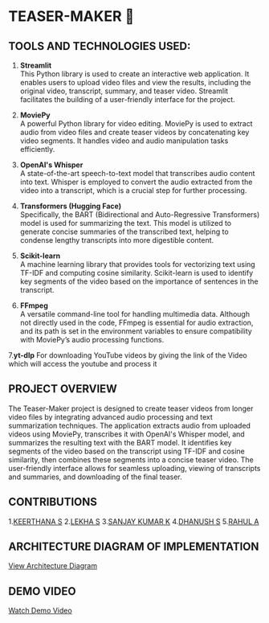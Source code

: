 # TEASER-MAKER 🎦

## TOOLS AND TECHNOLOGIES USED:

1. **Streamlit**  
   This Python library is used to create an interactive web application. It enables users to upload video files and view the results, including the original video, transcript, summary, and teaser video. Streamlit facilitates the building of a user-friendly interface for the project.

2. **MoviePy**  
   A powerful Python library for video editing. MoviePy is used to extract audio from video files and create teaser videos by concatenating key video segments. It handles video and audio manipulation tasks efficiently.

3. **OpenAI's Whisper**  
   A state-of-the-art speech-to-text model that transcribes audio content into text. Whisper is employed to convert the audio extracted from the video into a transcript, which is a crucial step for further processing.

4. **Transformers (Hugging Face)**  
   Specifically, the BART (Bidirectional and Auto-Regressive Transformers) model is used for summarizing the text. This model is utilized to generate concise summaries of the transcribed text, helping to condense lengthy transcripts into more digestible content.

5. **Scikit-learn**  
   A machine learning library that provides tools for vectorizing text using TF-IDF and computing cosine similarity. Scikit-learn is used to identify key segments of the video based on the importance of sentences in the transcript.

6. **FFmpeg**  
   A versatile command-line tool for handling multimedia data. Although not directly used in the code, FFmpeg is essential for audio extraction, and its path is set in the environment variables to ensure compatibility with MoviePy’s audio processing functions.
   
7.**yt-dlp** 
For downloading YouTube videos by giving the link of the Video which will access the youtube and process it

## PROJECT OVERVIEW

The Teaser-Maker project is designed to create teaser videos from longer video files by integrating advanced audio processing and text summarization techniques. The application extracts audio from uploaded videos using MoviePy, transcribes it with OpenAI's Whisper model, and summarizes the resulting text with the BART model. It identifies key segments of the video based on the transcript using TF-IDF and cosine similarity, then combines these segments into a concise teaser video. The user-friendly interface allows for seamless uploading, viewing of transcripts and summaries, and downloading of the final teaser.

## CONTRIBUTIONS
1.[KEERTHANA S](https://github.com/keerthu16)
2.[LEKHA S](https://github.com/lekha0612)
3.[SANJAY KUMAR K](https://github.com/Sanjaykumar13055)
4.[DHANUSH S](https://github.com/Dh4nu5h)
5.[RAHUL A](https://github.com/Rahuleey)

## ARCHITECTURE DIAGRAM OF IMPLEMENTATION

[View Architecture Diagram](https://drive.google.com/file/d/1Dx0MDxJqNuB1d59nCiC6RSnkNwhBphFV/view?usp=sharing)

## DEMO VIDEO

[Watch Demo Video](https://drive.google.com/file/d/1cc9MVgFl184H-obXOzYB-LYic3p_LcJq/view?usp=sharing)


